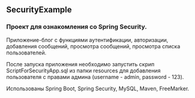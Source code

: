 ## SecurityExample
### Проект для ознакомления со Spring Security.
Приложение-блог с функциями аутентификации, авторизации, добавления сообщений, просмотра сообщений, просмотра списка пользователей.

После запуска приложения необходимо запустить скрип ScriptForSecurityApp.sql из папки resources для добавления пользователя с правами админа (username - admin, password - 123).

Использованы Spring Boot, Spring Security, MySQL, Maven, FreeMarker. 
